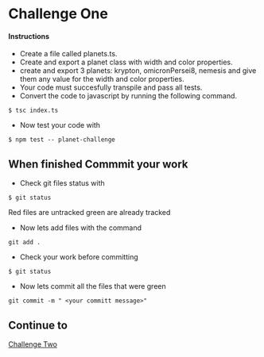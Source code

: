 # Challenge One

#### Instructions
* Create a file called planets.ts.
* Create and export a planet class with width and color properties.
* create and export 3 planets: krypton, omicronPersei8, nemesis and give them any value for the width and color properties.
* Your code must succesfully transpile and pass all tests.
* Convert the code to javascript by running the following command.
```
$ tsc index.ts
```
* Now test your code with
```
$ npm test -- planet-challenge
```

## When finished Commmit your work
* Check git files status with
``` 
$ git status
````
Red files are untracked green are already tracked

* Now lets add files with the command 
```
git add .
````
* Check your work before committing
```
$ git status
```
* Now lets commit all the files that were green 
``` 
git commit -m " <your committ message>"
```
## Continue to
[Challenge Two](https://github.com/SoftStackFactory/typescript-imports/tree/master/challenge-two)
